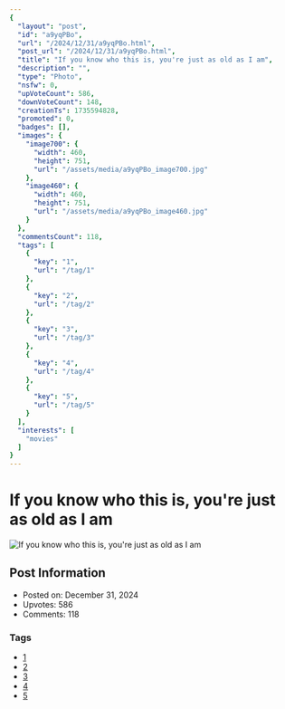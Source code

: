 ```yaml
---
{
  "layout": "post",
  "id": "a9yqPBo",
  "url": "/2024/12/31/a9yqPBo.html",
  "post_url": "/2024/12/31/a9yqPBo.html",
  "title": "If you know who this is, you're just as old as I am",
  "description": "",
  "type": "Photo",
  "nsfw": 0,
  "upVoteCount": 586,
  "downVoteCount": 148,
  "creationTs": 1735594828,
  "promoted": 0,
  "badges": [],
  "images": {
    "image700": {
      "width": 460,
      "height": 751,
      "url": "/assets/media/a9yqPBo_image700.jpg"
    },
    "image460": {
      "width": 460,
      "height": 751,
      "url": "/assets/media/a9yqPBo_image460.jpg"
    }
  },
  "commentsCount": 118,
  "tags": [
    {
      "key": "1",
      "url": "/tag/1"
    },
    {
      "key": "2",
      "url": "/tag/2"
    },
    {
      "key": "3",
      "url": "/tag/3"
    },
    {
      "key": "4",
      "url": "/tag/4"
    },
    {
      "key": "5",
      "url": "/tag/5"
    }
  ],
  "interests": [
    "movies"
  ]
}
---
```


# If you know who this is, you're just as old as I am

![If you know who this is, you're just as old as I am](/assets/media/a9yqPBo_image700.jpg)

## Post Information

- Posted on: December 31, 2024
- Upvotes: 586
- Comments: 118

### Tags

- [1](/tag/1)
- [2](/tag/2)
- [3](/tag/3)
- [4](/tag/4)
- [5](/tag/5)
